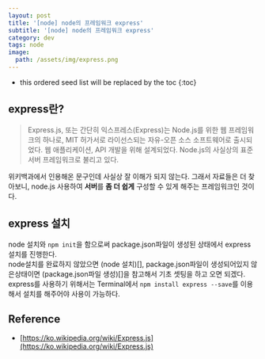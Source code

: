 ```yaml
---
layout: post
title: '[node] node의 프레임워크 express'
subtitle: '[node] node의 프레임워크 express'
category: dev
tags: node
image:
  path: /assets/img/express.png
---
```


<!-- prettier-ignore -->
* this ordered seed list will be replaced by the toc 
{:toc}

## express란?

> Express.js, 또는 간단히 익스프레스(Express)는 Node.js를 위한 웹 프레임워크의 하나로, MIT 허가서로 라이선스되는 자유-오픈 소스 소프트웨어로 출시되었다. 웹 애플리케이션, API 개발을 위해 설계되었다. Node.js의 사실상의 표준 서버 프레임워크로 불리고 있다.

위키백과에서 인용해온 문구인데 사실상 잘 이해가 되지 않는다. 그래서 자료들은 더 찾아보니, node.js 사용하여 **서버**를 **좀 더 쉽게** 구성할 수 있게 해주는 프레임워크인 것이다.

## express 설치

node 설치와 `npm init`을 함으로써 package.json파일이 생성된 상태에서 express 설치를 진행한다.  
node설치를 완료하지 않았으면 (node 설치)[], package.json파일이 생성되어있지 않은상태이면 (package.json파일 생성)[]을 참고해서 기초 셋팅을 하고 오면 되겠다.
express를 사용하기 위해서는 Terminal에서 `npm install express --save`를 이용해서 설치를 해주어야 사용이 가능하다.

## Reference

- [https://ko.wikipedia.org/wiki/Express.js](https://ko.wikipedia.org/wiki/Express.js)
